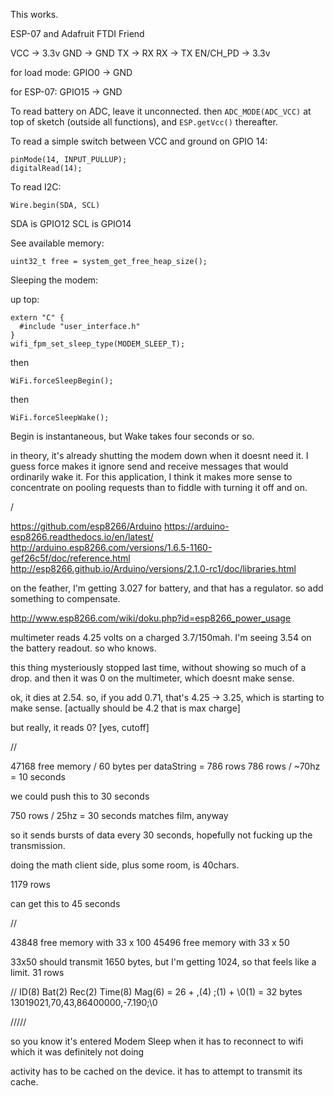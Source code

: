 This works.

ESP-07 and Adafruit FTDI Friend



VCC -> 3.3v
GND -> GND
TX -> RX
RX -> TX
EN/CH_PD -> 3.3v

for load mode:
GPIO0 -> GND

for ESP-07:
GPIO15 -> GND


To read battery on ADC, leave it unconnected. then `ADC_MODE(ADC_VCC)` at top of sketch (outside all functions), and `ESP.getVcc()` thereafter.


To read a simple switch between VCC and ground on GPIO 14:

    pinMode(14, INPUT_PULLUP);
    digitalRead(14);


To read I2C:

    Wire.begin(SDA, SCL)

SDA is GPIO12
SCL is GPIO14


See available memory:

    uint32_t free = system_get_free_heap_size();


Sleeping the modem:


up top:

    extern "C" {
      #include "user_interface.h"
    }
    wifi_fpm_set_sleep_type(MODEM_SLEEP_T);

then

    WiFi.forceSleepBegin();

then

    WiFi.forceSleepWake();

Begin is instantaneous, but Wake takes four seconds or so.


in theory, it's already shutting the modem down when it doesnt need it. I guess force makes it ignore send and receive messages that would ordinarily wake it. For this application, I think it makes more sense to concentrate on pooling requests than to fiddle with turning it off and on.


/

https://github.com/esp8266/Arduino
https://arduino-esp8266.readthedocs.io/en/latest/
http://arduino.esp8266.com/versions/1.6.5-1160-gef26c5f/doc/reference.html
http://esp8266.github.io/Arduino/versions/2.1.0-rc1/doc/libraries.html

on the feather, I'm getting 3.027 for battery, and that has a regulator. so add something to compensate.

http://www.esp8266.com/wiki/doku.php?id=esp8266_power_usage

multimeter reads 4.25 volts on a charged 3.7/150mah.
I'm seeing 3.54 on the battery readout. so who knows.

this thing mysteriously stopped last time, without showing so much of a drop. and then it was 0 on the multimeter, which doesnt make sense.

ok, it dies at 2.54.
so, if you add 0.71, that's 4.25 -> 3.25, which is starting to make sense.
[actually should be 4.2 that is max charge]

but really, it reads 0? [yes, cutoff]

//


47168 free memory / 60 bytes per dataString = 786 rows
786 rows / ~70hz = 10 seconds

we could push this to 30 seconds

750 rows / 25hz = 30 seconds
matches film, anyway

so it sends bursts of data every 30 seconds, hopefully not fucking up the transmission.

doing the math client side, plus some room, is 40chars.

1179 rows

can get this to 45 seconds

//

43848 free memory with 33 x 100
45496 free memory with 33 x 50

33x50 should transmit 1650 bytes, but I'm getting 1024, so that feels like a limit.
31 rows



// ID(8) Bat(2) Rec(2) Time(8) Mag(6) = 26 + ,(4) ;(1) + \0(1) = 32 bytes  
13019021,70,43,86400000,-7.190;\0


/////

so you know it's entered Modem Sleep when it has to reconnect to wifi
which it was definitely not doing


activity has to be cached on the device.
it has to attempt to transmit its cache.
